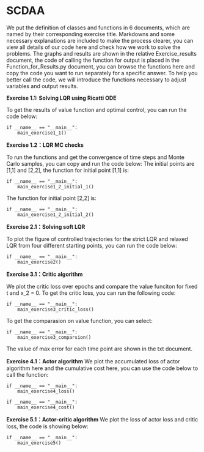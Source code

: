 # SCDAA
We put the definition of classes and functions in 6 documents, which are named by their corresponding exercise title. Markdowns and some necessary explanations are included to make the process clearer, you can view all details of our code here and check how we work to solve the problems. The graphs and results are shown in the relative Exercise_results document, the code of calling the function for output is placed in the Function_for_Results.py document, you can browse the functions here and copy the code you want to run separately for a specific answer. To help you better call the code, we will introduce the functions necessary to adjust variables and output results.

**Exercise 1.1: Solving LQR using Ricatti ODE**

To get the results of value function and optimal control, you can run the code below:
```
if __name__ == "__main__":
    main_exercise1_1()
```

**Exercise 1.2：LQR MC checks**

To run the functions and get the convergence of time steps and Monte Carlo samples, you can copy and run the code below:
The initial points are [1,1] and [2,2], the function for initial point [1,1] is:
```
if __name__ == "__main__":
    main_exercise1_2_initial_1()
```
The function for initial point [2,2] is:
```
if __name__ == "__main__":
    main_exercise1_2_initial_2()
```


**Exercise 2.1：Solving soft LQR**

To plot the figure of controlled trajectories for the strict LQR and relaxed LQR from four different starting points, you can run the code below:
```
if __name__ == "__main__":
    main_exercise2()
```

**Exercise 3.1：Critic algorithm**

We plot the critic loss over epochs and compare the value funciton for fixed t and x_2 = 0.
To get the critic loss, you can run the following code:
```
if __name__ == "__main__":
    main_exercise3_critic_loss()
```
To get the comparasion on value function, you can select:
```
if __name__ == "__main__":
    main_exercise3_comparsion()
```
The value of max error for each time point are shown in the txt document.

**Exercise 4.1：Actor algorithm**
We plot the accumulated loss of actor algorithm here and the cumulative cost here, you can use the code below to call the function:
```
if __name__ == "__main__":
    main_exercise4_loss()
```
```
if __name__ == "__main__":
    main_exercise4_cost()
```
**Exercise 5.1：Actor-critic algorithm**
We plot the loss of actor loss and critic loss, the code is showing below:
```
if __name__ == "__main__":
    main_exercise5()
```
